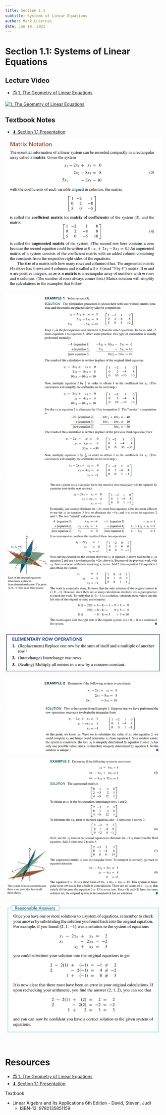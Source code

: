 ```yaml
---
title: Section 1.1
subtitle: Systems of Linear Equations
author: Mark Lucernas
date: Jun 18, 2021
---
```



# Section 1.1: Systems of Linear Equations

## Lecture Video

- [📺 1. The Geometry of Linear Equations](https://www.youtube.com/watch?v=J7DzL2_Na80)

[![1. The Geometry of Linear Equations](https://img.youtube.com/vi/J7DzL2_Na80/0.jpg)](https://www.youtube.com/watch?v=J7DzL2_Na80 "1. The Geometry of Linear Equations")


## Textbook Notes

- [⬇ Section 1.1 Presentation](file:../../../../../files/summer-2021/MATH-254/notes/ch-1/sec_1-1_presentation.pptx)

![Matrix Notation](../../../../../files/summer-2021/MATH-254/notes/ch-1/sec_1-1_matrix_notation.png)

![Example 1.1](../../../../../files/summer-2021/MATH-254/notes/ch-1/sec_1-1_example_1-1.png)
![Example 1.2](../../../../../files/summer-2021/MATH-254/notes/ch-1/sec_1-1_example_1-2.png)

![Elementary Row Operations](../../../../../files/summer-2021/MATH-254/notes/ch-1/sec_1-1_elementary_row_operations.png)

![Example 2.1](../../../../../files/summer-2021/MATH-254/notes/ch-1/sec_1-1_example_2-1.png)
![Example 2.2](../../../../../files/summer-2021/MATH-254/notes/ch-1/sec_1-1_example_2-2.png)

![Example 3](../../../../../files/summer-2021/MATH-254/notes/ch-1/sec_1-1_example_3.png)

![Reasonable Answers](../../../../../files/summer-2021/MATH-254/notes/ch-1/sec_1-1_reasonable_answers.png)


<br>

# Resources

- [📺 1. The Geometry of Linear Equations](https://www.youtube.com/watch?v=J7DzL2_Na80)
- [⬇ Section 1.1 Presentation](file:../../../../../files/summer-2021/MATH-254/notes/ch-1/sec_1-1_presentation.pptx)

Textbook

+ Linear Algebra and Its Applications 6th Edition - David, Steven, Judi
  + ISBN-13: 9780135851159

